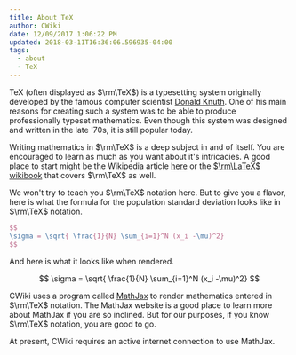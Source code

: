 ```yaml
---
title: About TeX
author: CWiki
date: 12/09/2017 1:06:22 PM
updated: 2018-03-11T16:36:06.596935-04:00
tags:
  - about
  - TeX
---
```


TeX (often displayed as $\rm\TeX$) is a typesetting system originally developed by the famous computer scientist [Donald Knuth](https://en.wikipedia.org/wiki/Donald_Knuth). One of his main reasons for creating such a system was to be able to produce professionally typeset mathematics. Even though this system was designed and written in the late '70s, it is still popular today.

Writing mathematics in $\rm\TeX$ is a deep subject in and of itself. You are encouraged to learn as much as you want about it's intricacies. A good place to start might be the Wikipedia article [here](https://en.wikipedia.org/wiki/TeX) or the [$\rm\LaTeX$ wikibook](https://en.wikibooks.org/wiki/LaTeX) that covers $\rm\TeX$ as well.

We won't try to teach you $\rm\TeX$ notation here. But to give you a flavor, here is what the formula for the population standard deviation looks like in  $\rm\TeX$ notation.

```tex
$$
\sigma = \sqrt{ \frac{1}{N} \sum_{i=1}^N (x_i -\mu)^2}
$$
```

And here is what it looks like when rendered.

$$
\sigma = \sqrt{ \frac{1}{N} \sum_{i=1}^N (x_i -\mu)^2}
$$

CWiki uses a program called [MathJax](https://www.mathjax.org/) to render mathematics entered in $\rm\TeX$ notation. The MathJax website is a good place to learn more about MathJax if you are so inclined. But for our purposes, if you know $\rm\TeX$ notation, you are good to go.

At present, CWiki requires an active internet connection to use MathJax.